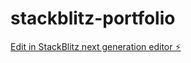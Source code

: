 # stackblitz-portfolio

[Edit in StackBlitz next generation editor ⚡️](https://stackblitz.com/~/github.com/TakuTahran/stackblitz-portfolio)